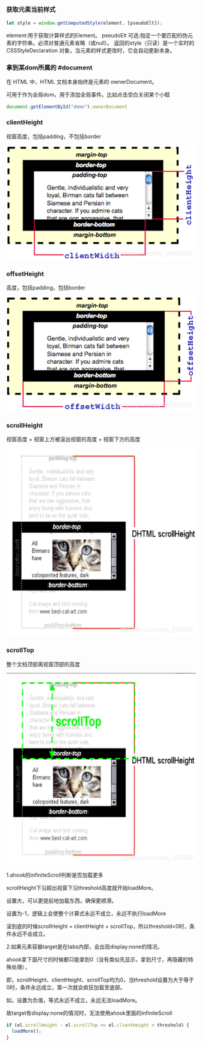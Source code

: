 ### 获取元素当前样式

```js
let style = window.getComputedStyle(element, [pseudoElt]);
```

element:用于获取计算样式的Element。 pseudoElt 可选:指定一个要匹配的伪元素的字符串。必须对普通元素省略（或null）。 返回的style（只读）是一个实时的 CSSStyleDeclaration
对象，当元素的样式更改时，它会自动更新本身。

### 拿到某dom所属的 #document

在 HTML 中，HTML 文档本身始终是元素的 ownerDocument。

可用于作为全局dom，用于添加全局事件。比如点击空白关闭某个小框

```js
document.getElementById("demo").ownerDocument
```

### clientHeight

视窗高度，包括padding，不包括border

<img src="./images/clientHeight.png" width = "510" height = "305"  />

### offsetHeight

高度，包括padding，包括border

<img src="./images/offsetHeight.png" width = "501" height = "306"  />

### scrollHeight

视窗高度 + 视窗上方被滚出视窗的高度 + 视窗下方的高度

<img src="./images/scrollHeight.png" width = "634" height = "500"  />

### scrollTop

整个文档顶部离视窗顶部的高度

<img src="./images/scrollTop.png" width = "639" height = "508"  />

1.ahook的infiniteScroll判断是否加载更多

scrollHeight下沿超出视窗下沿threshold高度就开始loadMore。

设置大，可以更提前地加载东西，确保更顺滑。

设置为-1，逻辑上会使整个计算式永远不成立，永远不执行loadMore

滚到底的时候scrollHeight = clientHeight + scrollTop，所以threshold<0时，条件永远不会成立。

2.如果元素容器target是在tabs内部，会出现display:none的情况。

ahook拿下面尺寸的时候都只能拿到0（没有类似先显示，拿到尺寸，再隐藏的特殊处理），

即，scrollHeight、clientHeight、scrollTop均为0，当threshold设置为大于等于0时，条件永远成立，第一次就会疯狂加载至底部。

如，设置为负值，等式永远不成立，永远无法loadMore。

故target有display:none的情况时，无法使用ahook里面的infiniteScroll

```js
if (el.scrollHeight - el.scrollTop <= el.clientHeight + threshold) {
  loadMore();
}
```
